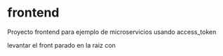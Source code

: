 # frontend
Proyecto frontend para ejemplo de microservicios usando access_token

levantar el front parado en la raiz con 


